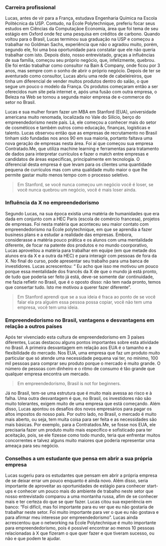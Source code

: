 ### Carreira profissional

Lucas, antes de vir para a França, estudava Engenharia Química na Escola Politécnica da USP. Contudo, na École Polytechnique, preferiu focar seus estudos em Ciências da Computaçãoe Economia, área que foi tema de seu estágio em Oxford onde fez uma pesquisa em créditos de carbono. Quando voltou para o Brasil, Lucas terminou sua graduação na USP e começou a trabalhar no Goldman Sachs, experiência que não o agradou muito, porém, segundo ele, foi uma boa oportunidade para constatar que ele não queria trabalhar com isto. Depois disto, nosso entrevistado, graças a influências de sua família, começou seu próprio negócio, que, infelizmente, quebrou. Ele foi então trabalhar como consultor na Bain & Company, onde ficou por 3 anos, mas sempre com o sonho de abrir o próprio negócio. Depois de ter se aventurado como consultor, Lucas abriu uma rede de cabeleireiros, que tinha um diferencial de vender muitos produtos dentro do salão, o que segue um pouco o modelo da França. Os produtos começaram então a ser oferecidos num site pela internet e, após uma fusão com outra empresa, o Beleza na Web se tornou a segunda maior empresa de e-commerce do setor no Brasil.

​Lucas e sua mulher foram fazer um MBA em Stanford (EUA), universidade americana muito renomada, localizada no Vale do Silício, berço do empreendedorismo neste país. Lá, ele começou a conhecer mais do setor de cosméticos e também outros como educação, finanças, logísticas e talento. Lucas observou então que as empresas de recrutamento no Brasil tinham sido fundadas nos anos 90 em sua maioria, portanto faltava uma nova geração de empresas nesta área. Foi aí que começou sua empresa Contratado.Me, que utiliza machine learning e ferramentas para tratamento de dados para interpretar currículos e fazer o match entre empresas e candidatos de áreas especificas, principalmente em tecnologia. O diferencial desta empresa é que levam para os clientes uma quantidade pequena de currículos mas com uma qualidade muito maior o que lhe permite gastar muito menos tempo com o processo seletivo.

> Em Stanford, se você nunca começou um negócio você é loser, se você nunca quebrou um negócio, você é mais loser ainda.

### Influência da X no empreendedorismo

Segundo Lucas, na sua época existia uma matéria de humanidades que era dada em conjunto com a HEC Paris (escola de comércio francesa), projetos de empresas. Foi nesta matéria que aconteceu seu maior contato com empreendedorismo na École polytechnique, em que se aprendia a fazer business plans e a estudar a realidade das empresas. Embora, considerasse a matéria pouco prática e os alunos com uma mentalidade diferente, de focar na patente dos produtos e no mundo coorporativo, Lucas aproveitou a matéria para trabalhar em equipe (em que metade dos alunos era da X e a outra da HEC) e para interagir com pessoas de fora da X. No final do curso, pode apresentar seu trabalho para uma banca de investidores. Lucas acrescentou: “ Eu acho que isso me motivou um pouco porque essa mentalidade dos francês da X de que o mundo já está pronto, de tudo que poderia ser feito já está, deve-se somente dar continuidade, me fazia refletir no Brasil, que é o oposto disso: não tem nada pronto, temos que consertar tudo. Isto me motivou a querer fazer diferente”.

> ​Em Stanford aprendi que se a sua ideia é fraca ao ponto de se você falar ela pra alguém essa pessoa possa copiar, você não tem uma empresa, você tem uma ideia.

### Empreendedorismo no Brasil, vantagens e desvantagens em relação a outros países 

Após ter vivenciado esta cultura de empreendedorismo em 3 países diferentes, Lucas destacou alguns pontos importantes sobre esta atividade no Brasil. A primeira desvantagem em relação aos EUA é o tamanho e a flexibilidade do mercado. Nos EUA, uma empresa que faz um produto muito particular que só atende uma necessidade pequena vai ter, no mínimo, 100 mil pessoas para comprar seu produto porque o mercado é muito grande. O número de pessoas com dinheiro e o ritmo de consumo é tão grande que qualquer empresa encontra um mercado.

> Em empreendedorismo, Brasil is not for beginners.

Já no Brasil, tem-se uma estrutura que é muito mais avessa ao risco e à falha. Uma outra desvantagem é que, no Brasil, os investidores não são muito tolerantes, exigem muito de uma empresa que está começando. Além disso, Lucas apontou os desafios dos novos empresários para pagar os altos impostos do nosso país. Por outro lado, no Brasil, o mercado é muito mais aberto, ou seja, tem muita coisa para ser feita e as necessidades são mais básicas. Por exemplo, para a Contratados.Me, se fosse nos EUA, ele precisaria fazer um produto muito mais específico e sofisticado para ter aceitação, pois, se ele fizesse como todo mundo, teria que enfrentar muitos concorrentes e talvez alguns muito maiores que poderia representar uma ameaça para seu negócio.

### Conselhos a um estudante que pensa em abrir a sua própria empresa

Lucas sugeriu para os estudantes que pensam em abrir a própria empresa de se deixar errar um pouco enquanto é ainda novo. Além disso, seria importante de aproveitar as oportunidades de estágio para conhecer start-ups e conhecer um pouco mais do ambiente de trabalho neste setor que nosso entrevistado comparou a uma montanha russa, afim de se conhecer mais e ter certeza do que se quer fazer. Lucas citou sua experiência em banco: “Foi difícil, mas foi importante para eu ver que eu não gostaria de trabalhar neste setor. Foi muito importante para ver o que eu não gostava e para afirmar meu interesse por empreendedorismo”. Lucas ainda acrescentou que o networking na École Polytechnique é muito importante para empreendedorismo, pois é possível encontrar ao menos 10 pessoas relacionadas à X que fizeram o que quer fazer e que tiveram sucesso, ou não e que podem te ajudar.